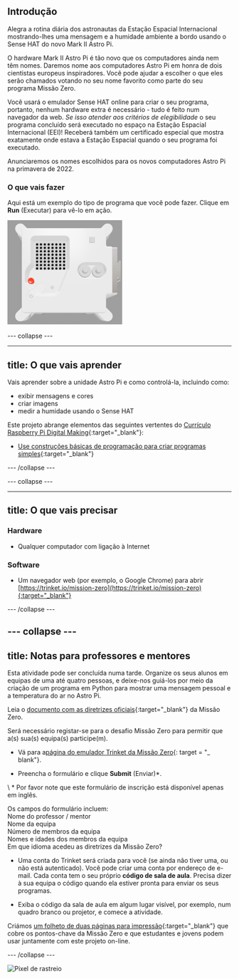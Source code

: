 ## Introdução

Alegra a rotina diária dos astronautas da Estação Espacial Internacional mostrando-lhes uma mensagem e a humidade ambiente a bordo usando o Sense HAT do novo Mark II Astro Pi.

O hardware Mark II Astro Pi é tão novo que os computadores ainda nem têm nomes. Daremos nome aos computadores Astro Pi em honra de dois cientistas europeus inspiradores. Você pode ajudar a escolher o que eles serão chamados votando no seu nome favorito como parte do seu programa Missão Zero.

Você usará o emulador Sense HAT online para criar o seu programa, portanto, nenhum hardware extra é necessário - tudo é feito num navegador da web. *Se isso atender aos critérios de elegibilidade* o seu programa concluído será executado no espaço na Estação Espacial Internacional (EEI)! Receberá também um certificado especial que mostra exatamente onde estava a Estação Espacial quando o seu programa foi executado.

Anunciaremos os nomes escolhidos para os novos computadores Astro Pi na primavera de 2022.


### O que vais fazer

Aqui está um exemplo do tipo de programa que você pode fazer. Clique em **Run** (Executar) para vê-lo em ação.

![O emulador Trinket Sense HAT executando um programa de exemplo que mostra o valor da humidade a deslizar pela matriz de LED e, em seguida, mostra uma imagem de um peixe](images/M0_4.gif)


--- collapse ---



---
title: O que vais aprender
---

Vais aprender sobre a unidade Astro Pi e como controlá-la, incluindo como:
+ exibir mensagens e cores
+ criar imagens
+ medir a humidade usando o Sense HAT

Este projeto abrange elementos das seguintes vertentes do [Currículo Raspberry Pi Digital Making](http://rpf.io/curriculum){:target="_blank"}:

+ [Use construções básicas de programação para criar programas simples](https://curriculum.raspberrypi.org/programming/creator/){:target="_blank"}

--- /collapse ---

--- collapse ---

---
title: O que vais precisar
---

### Hardware

+ Qualquer computador com ligação à Internet

### Software

+ Um navegador web (por exemplo, o Google Chrome) para abrir [https://trinket.io/mission-zero](https://trinket.io/mission-zero){:target="_blank"}

--- /collapse ---

--- collapse ---
---
title: Notas para professores e mentores
---


Esta atividade pode ser concluída numa tarde. Organize os seus alunos em equipas de uma até quatro pessoas, e deixe-nos guiá-los por meio da criação de um programa em Python para mostrar uma mensagem pessoal e a temperatura do ar no Astro Pi.

Leia o [documento com as diretrizes oficiais](https://astro-pi.org/wp-content/uploads/2018/09/Astro_Pi_Mission_Zero_Guidelines_2018_19_V12_pages.pdf){:target="_blank"} da Missão Zero.

Será necessário registar-se para o desafio Missão Zero para permitir que a(s) sua(s) equipa(s) participe(m).

+ Vá para a[página do emulador Trinket da Missão Zero](https://trinket.io/mission-zero){: target = "_ blank"}.

+ Preencha o formulário e clique **Submit** (Enviar)\*.

\ * Por favor note que este formulário de inscrição está disponível apenas em inglês.

Os campos do formulário incluem:  
Nome do professor / mentor   
Nome da equipa  
Número de membros da equipa  
Nomes e idades dos membros da equipa  
Em que idioma acedeu as diretrizes da Missão Zero?

+ Uma conta do Trinket será criada para você (se ainda não tiver uma, ou não está autenticado). Você pode criar uma conta por endereço de e-mail. Cada conta tem o seu próprio **código de sala de aula**. Precisa dizer à sua equipa o código quando ela estiver pronta para enviar os seus programas.

+ Exiba o código da sala de aula em algum lugar visível, por exemplo, num quadro branco ou projetor, e comece a atividade.

 Criámos [ um folheto de duas páginas para impressão](https://astro-pi.org/astro_pi_mission_zero_project_print_out_v10_print/){:target="_blank"} que cobre os pontos-chave da Missão Zero e que estudantes e jovens podem usar juntamente com este projeto on-line.

--- /collapse ---

![Pixel de rastreio](https://code.org/api/hour/begin_raspberrypi_astropi.png)
